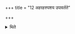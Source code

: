 +++
title = "12 अहरहरुपशय उपावर्तते"

+++

<details><summary>थिते</summary>

अहरहरुपशय उपावर्तते १२
</details>
